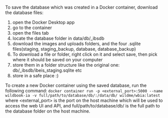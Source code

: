 To save the database which was created in a Docker container, download the database files:
1. open the Docker Desktop app
2. go to the container
3. open the files tab
4. locate the database folder in data/db/_ibsdb
5. download the images and uploads folders, and the four .sqlite files(staging, staging_backup, database, database_backup)
6. To download a file or folder, right click on it and select save, then pick where it should be saved on your computer
7. store them in a folder structure like the original one: db/_ibsdb/ibeis_staging.sqlite etc
8. store in  a safe place :)

To create a new Docker container using  the saved database, run the following command:
```docker container run -p <external_port>:5000 --name wildbook-ia -v full/path/to/database/db/:/data/db/ wildme/wbia:latest```
where <external_port> is the port on the host machine which will be used to access the web UI and API, and full/path/to/database/db/ is the full path to the database folder on the host machine.
